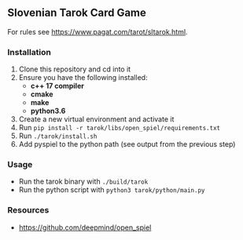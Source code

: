 ## Slovenian Tarok Card Game
For rules see https://www.pagat.com/tarot/sltarok.html.

### Installation
1. Clone this repository and cd into it
2. Ensure you have the following installed:
    - **c++ 17 compiler**
    - **cmake**
    - **make**
    - **python3.6**
3. Create a new virtual environment and activate it
4. Run `pip install -r tarok/libs/open_spiel/requirements.txt`
6. Run `./tarok/install.sh`
7. Add pyspiel to the python path (see output from the previous step)

### Usage
- Run the tarok binary with `./build/tarok`
- Run the python script with `python3 tarok/python/main.py`

### Resources
- https://github.com/deepmind/open_spiel
